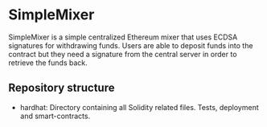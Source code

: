 # SimpleMixer

SimpleMixer is a simple centralized Ethereum mixer that uses ECDSA signatures for withdrawing funds.
Users are able to deposit funds into the contract but they need a signature from the central server in order to retrieve the funds back.

## Repository structure

- hardhat: Directory containing all Solidity related files. Tests, deployment and smart-contracts.
